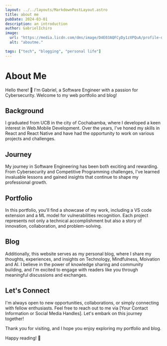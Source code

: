 ```yaml
---
layout: ../../layouts/MarkdownPostLayout.astro
title: about me
pubDate: 2024-03-01
description: an introduction
author: GabrielIchiro
image:
  url: "https://media.licdn.com/dms/image/D4E03AQFCyDy1zXPQuA/profile-displayphoto-shrink_800_800/0/1685639603404?e=1715817600&v=beta&t=4DHIjjGmpU7BKe4pnnpaiUGf9QMZ2yvCQUSgr79zjCI"
  alt: "aboutme."

tags: ["tech", "blogging", "personal life"]
---
```


# About Me

Hello there! 👋 I'm Gabriel, a Software Engineer with a passion for Cybersecurity. Welcome to my web portfolio and blog!

## Background

I graduated from UCB in the city of Cochabamba, where I developed a keen interest in Web.Mobile Development. Over the years, I've honed my skills in React and React Native and have had the opportunity to work on various projects and challenges.

## Journey

My journey in Software Engineering has been both exciting and rewarding. From Cybersecurity and Competitive Programming challenges, I've learned invaluable lessons and gained insights that continue to shape my professional growth.

## Portfolio

In this portfolio, you'll find a showcase of my work, including a VS code extension and a ML model for vulnerabilities recognition. Each project represents not only a technical accomplishment but also a story of innovation, collaboration, and problem-solving.

## Blog

Additionally, this website serves as my personal blog, where I share my thoughts, experiences, and insights on Technology, Mindfulness, Moivation and AI. I believe in the power of knowledge sharing and community building, and I'm excited to engage with readers like you through meaningful discussions and exchanges.

## Let's Connect

I'm always open to new opportunities, collaborations, or simply connecting with fellow enthusiasts. Feel free to reach out to me via [Your Contact Information or Social Media Handles]. Let's embark on this journey together!

Thank you for visiting, and I hope you enjoy exploring my portfolio and blog.

Happy reading! 🚀

